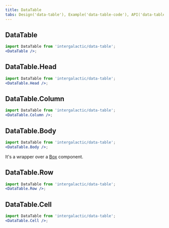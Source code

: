 ```yaml
---
title: DataTable
tabs: Design('data-table'), Example('data-table-code'), API('data-table-api'), A11y('data-table-a11y'),  Changelog('data-table-changelog')
---
```


## DataTable

```jsx
import DataTable from 'intergalactic/data-table';
<DataTable />;
```

<TypesView type="DataTableProps" :types={...types} />

## DataTable.Head

```jsx
import DataTable from 'intergalactic/data-table';
<DataTable.Head />;
```

<TypesView type="DataTableHeadProps" :types={...types} />

## DataTable.Column

```jsx
import DataTable from 'intergalactic/data-table';
<DataTable.Column />;
```

<TypesView type="DataTableColumnProps" :types={...types} />

## DataTable.Body

```jsx
import DataTable from 'intergalactic/data-table';
<DataTable.Body />;
```

It's a wrapper over a [Box](/layout/box-system/box-api#a3cfce) component.

## DataTable.Row

```jsx
import DataTable from 'intergalactic/data-table';
<DataTable.Row />;
```

<TypesView type="DataTableRowProps" :types={...types} />

## DataTable.Cell

```jsx
import DataTable from 'intergalactic/data-table';
<DataTable.Cell />;
```

<TypesView type="DataTableCellProps" :types={...types} />

<script setup>import { data as types } from '@types.data.ts';</script>